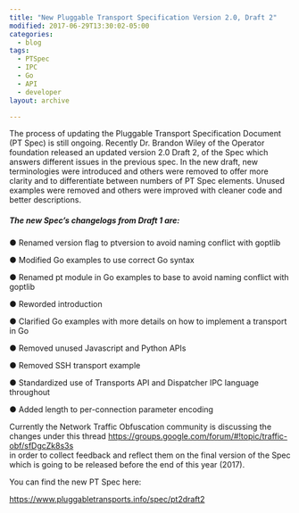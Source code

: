 ```yaml
---
title: "New Pluggable Transport Specification Version 2.0, Draft 2"
modified: 2017-06-29T13:30:02-05:00
categories:
  - blog
tags:
  - PTSpec
  - IPC
  - Go
  - API
  - developer
layout: archive

---
```

The process of updating the Pluggable Transport Specification Document (PT Spec) is still ongoing. Recently Dr. Brandon Wiley of the Operator foundation released an updated version 2.0 Draft 2, of the Spec which answers different issues in the previous spec. 
In the new draft, new terminologies were introduced and others were removed to offer more clarity and to differentiate between numbers of PT Spec elements. Unused examples were removed and others were improved with cleaner code and better descriptions. 

##### The new Spec’s changelogs from Draft 1 are:

● Renamed version flag to ptversion to avoid naming conflict with goptlib

● Modified Go examples to use correct Go syntax

● Renamed pt module in Go examples to base to avoid naming conflict with goptlib

● Reworded introduction

● Clarified Go examples with more details on how to implement a transport in Go

● Removed unused Javascript and Python APIs

● Removed SSH transport example

● Standardized use of Transports API and Dispatcher IPC language throughout

● Added length to per-connection parameter encoding

Currently the Network Traffic Obfuscation community is discussing the changes under this thread https://groups.google.com/forum/#!topic/traffic-obf/sfDgcZk8s3s  
in order to collect feedback and reflect them on the final version of the Spec which is going to be released before the end of this year (2017).

You can find the new PT Spec here: 

https://www.pluggabletransports.info/spec/pt2draft2 

